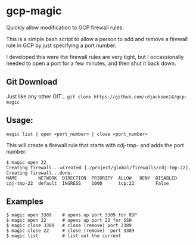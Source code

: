 # gcp-magic
Quickly allow modification to GCP firewall rules.

This is a simple bash script to allow a person to add and remove a firewall rule in GCP by just specifying a port number.

I developed this were the firewall rules are very tight, but I occassionally needed to open a port for a few minutes, and then shut it back down.

## Git Download
Just like any other GIT...
```git clone https://github.com/cdjackson14/gcp-magic```

## Usage:
```magic list | open <port_number> | close <port_number>```

This will create a firewall rule that starts with cdj-tmp- and adds the port number.

```
$ magic open 22
Creating firewall...⠶Created [./project/global/firewalls/cdj-tmp-22].
Creating firewall...done.
NAME        NETWORK  DIRECTION  PRIORITY  ALLOW   DENY  DISABLED
cdj-tmp-22  default  INGRESS    1000      tcp:22        False
```

## Examples
```
$ magic open 3389    # opens up port 3389 for RDP
$ magic open 22      # opens up port 22 for SSH
$ magic close 3389   # close (remove) port 3389
$ magic close 22     # close (remove)  port 3389
$ magic list         # list out the current 
```

